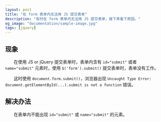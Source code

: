```yaml
---
layout: post
title: "在 form 表单内无法用 JS 提交表单"
description: "有时在 form 表单内无法用 JS 提交表单，接下来看下原因。"
og_image: "documentation/sample-image.jpg"
tags: [jquery]
---
```


## 现象

　　在使用 JS or jQuery 提交表单时，表单内含有 `id="submit"` 或者 `name="submit"` 元素时，使用 `$('form').submit()` 提交表单时，表单没有工作。

　　这时使用 `document.form.submit()`，浏览器出现 `Uncaught Type Error: document.getElementById(...).submit is not a function` 错误。

## 解决办法

　　在表单内不能出现 `id="submit"` 或 `name="submit"` 的元素。